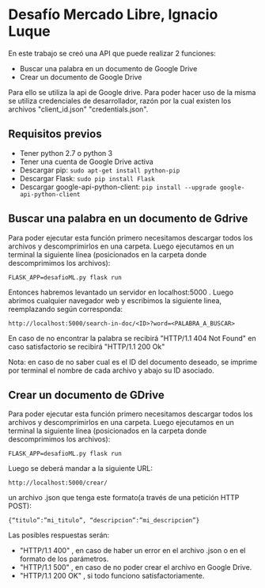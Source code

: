 # Desafío Mercado Libre, Ignacio Luque

En este trabajo se creó una API que puede realizar 2 funciones:
* Buscar una palabra en un documento de Google Drive
* Crear un documento de Google Drive 

Para ello se utiliza la api de Google drive. Para poder hacer uso de la misma se utiliza credenciales de desarrollador,  razón por la cual existen los archivos "client_id.json" "credentials.json".



## Requisitos previos

* Tener python 2.7 o python 3
* Tener una cuenta de Google Drive activa
* Descargar pip: `sudo apt-get install python-pip` 
* Descargar Flask: `sudo pip install Flask`
* Descargar google-api-python-client: `pip install --upgrade google-api-python-client`


## Buscar una palabra en un documento de Gdrive

Para poder ejecutar esta función primero necesitamos descargar todos los archivos y descomprimirlos en una carpeta. Luego ejecutamos en un terminal la siguiente línea (posicionados en la carpeta donde descomprimimos los archivos):

`FLASK_APP=desafioML.py flask run`

Entonces habremos levantado un servidor en localhost:5000 .
Luego abrimos cualquier navegador web y escribimos la siguiente linea, reemplazando según corresponda:

`http://localhost:5000/search-in-doc/<ID>?word=<PALABRA_A_BUSCAR>`

En caso de no encontrar la palabra se recibirá "HTTP/1.1 404 Not Found" en caso satisfactorio se recibirá "HTTP/1.1 200 Ok"

Nota: en caso de no saber cual es el ID del documento deseado, se imprime por terminal el nombre de cada archivo y abajo su ID asociado.
##  Crear un documento de GDrive
Para poder ejecutar esta función primero necesitamos descargar todos los archivos y descomprimirlos en una carpeta. Luego ejecutamos en un terminal la siguiente línea (posicionados en la carpeta donde descomprimimos los archivos):

`FLASK_APP=desafioML.py flask run`

Luego se deberá mandar a la siguiente URL:

`http://localhost:5000/crear/`

un archivo .json que tenga este formato(a través de una petición HTTP POST):

`{“titulo”:”mi_titulo”, “descripcion”:”mi_descripcion”}` 

Las posibles respuestas serán:
* "HTTP/1.1 400" , en caso de haber un error en el archivo .json o en el formato de los parámetros.
* "HTTP/1.1 500" , en caso de no poder crear el archivo en Google Drive.
* "HTTP/1.1 200 OK" , si todo funciono satisfactoriamente.



